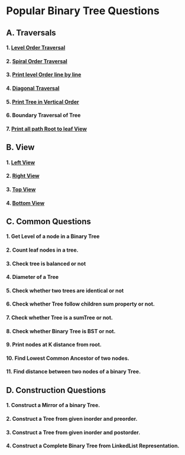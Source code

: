 # Popular Binary Tree Questions

## A. Traversals
#### 1. [Level Order Traversal](https://github.com/grv0908/Interview-Preparation/blob/master/Trees/LevelOrderTraversal.java)
#### 2. [Spiral Order Traversal](https://github.com/grv0908/Interview-Preparation/blob/master/Trees/SpiralOrderTraversal.java)
#### 3. [Print level Order line by line](https://github.com/grv0908/Interview-Preparation/blob/master/Trees/LevelOrderTraversal.java)
#### 4. [Diagonal Traversal](https://github.com/grv0908/Interview-Preparation/blob/master/Trees/DiagonalTraversal.java)
#### 5. [Print Tree in Vertical Order](https://github.com/grv0908/Interview-Preparation/blob/master/Trees/PrintTreeInVerticalOrder.java)
#### 6. Boundary Traversal of Tree
#### 7. [Print all path Root to leaf View](https://github.com/grv0908/Interview-Preparation/blob/master/Trees/PrintAllPath.java)

## B. View 
#### 1. [Left View](https://github.com/grv0908/InterviewPreparation/blob/master/Trees/LeftView.java)
#### 2. [Right View](https://github.com/grv0908/InterviewPreparation/blob/master/Trees/RightView.java)
#### 3. [Top View](https://github.com/grv0908/InterviewPreparation/blob/master/Trees/TopView.java)
#### 4. [Bottom View](https://github.com/grv0908/InterviewPreparation/blob/master/Trees/BottomView.java)

## C. Common Questions
#### 1. Get Level of a node in a Binary Tree
#### 2. Count leaf nodes in a tree.
#### 3. Check tree is balanced or not
#### 4. Diameter of a Tree
#### 5. Check whether two trees are identical or not 
#### 6. Check whether Tree follow children sum property or not.
#### 7. Check whether Tree is a sumTree or not.
#### 8. Check whether Binary Tree is BST or not.
#### 9. Print nodes at K distance from root.
#### 10. Find Lowest Common Ancestor of two nodes.
#### 11. Find distance between two nodes of a binary Tree.

## D. Construction Questions
#### 1. Construct a Mirror of a binary Tree.
#### 2. Construct a Tree from given inorder and preorder.
#### 3. Construct a Tree from given inorder and postorder.
#### 4. Construct a Complete Binary Tree from LinkedList Representation.

